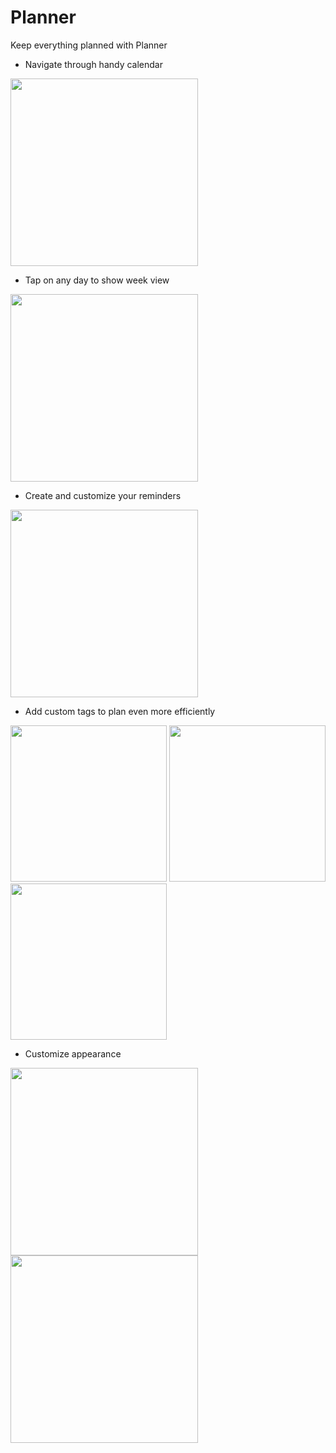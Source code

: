 # Planner
Keep everything planned with Planner

* Navigate through handy calendar
<img src="https://github.com/stuffeddanny/Planner/blob/main/Preview/calendar.gif" width="300" />

* Tap on any day to show week view
<img src="https://github.com/stuffeddanny/Planner/blob/main/Preview/weekView.gif" width="300" />

* Create and customize your reminders
<img src="https://github.com/stuffeddanny/Planner/blob/main/Preview/reminder.gif" width="300" />

* Add custom tags to plan even more efficiently 
<p float="left">
<img src="https://github.com/stuffeddanny/Planner/blob/main/Preview/tags.gif" width="250" />
<img src="https://github.com/stuffeddanny/Planner/blob/main/Preview/horizontal_tags.png" width="250" />
<img src="https://github.com/stuffeddanny/Planner/blob/main/Preview/big_vertical_tags.png" width="250" />
</p>

* Customize appearance
<p float="left">
<img src="https://github.com/stuffeddanny/Planner/blob/main/Preview/appearance1.png" width="300" />
<img src="https://github.com/stuffeddanny/Planner/blob/main/Preview/appearance2.png" width="300" />
</p>

